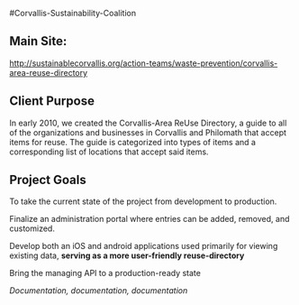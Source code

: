 #Corvallis-Sustainability-Coalition

## Main Site:
http://sustainablecorvallis.org/action-teams/waste-prevention/corvallis-area-reuse-directory

## Client Purpose
In early 2010, we created the Corvallis-Area ReUse Directory, a guide to all of the organizations and businesses in Corvallis and Philomath that accept items for reuse. The guide is categorized into types of items and a corresponding list of locations that accept said items.

## Project Goals

To take the current state of the project from development to production.

Finalize an administration portal where entries can be added, removed, and customized.

Develop both an iOS and android applications used primarily for viewing existing data, **serving as a more user-friendly reuse-directory**

Bring the managing API to a production-ready state

*Documentation, documentation, documentation*